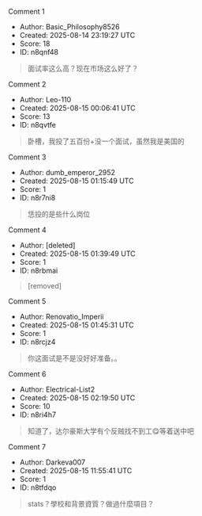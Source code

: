Comment 1

- Author: Basic_Philosophy8526
- Created: 2025-08-14 23:19:27 UTC
- Score: 18
- ID: n8qnf48

> 面试率这么高？现在市场这么好了？

Comment 2

- Author: Leo-110
- Created: 2025-08-15 00:06:41 UTC
- Score: 13
- ID: n8qvtfe

> 卧槽，我投了五百份+没一个面试，虽然我是美国的

Comment 3

- Author: dumb_emperor_2952
- Created: 2025-08-15 01:15:49 UTC
- Score: 1
- ID: n8r7ni8

> 恁投的是些什么岗位

Comment 4

- Author: [deleted]
- Created: 2025-08-15 01:39:49 UTC
- Score: 1
- ID: n8rbmai

> [removed]

Comment 5

- Author: Renovatio_Imperii
- Created: 2025-08-15 01:45:31 UTC
- Score: 1
- ID: n8rcjz4

> 你这面试是不是没好好准备。。

Comment 6

- Author: Electrical-List2
- Created: 2025-08-15 02:19:50 UTC
- Score: 10
- ID: n8ri4h7

> 知道了，达尔豪斯大学有个反贼找不到工😋等着送中吧

Comment 7

- Author: Darkeva007
- Created: 2025-08-15 11:55:41 UTC
- Score: 1
- ID: n8tfdqo

> stats？學校和背景資質？做過什麼項目？
